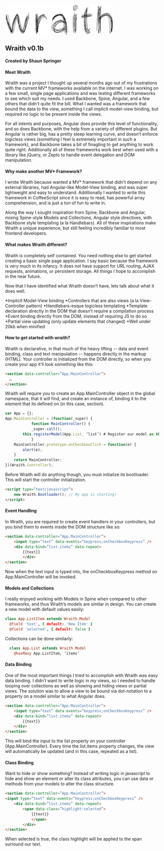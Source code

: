 ![alt text](http://github.com/shaunspringer/wraith/raw/master/assets/wraith.gif "Wraith v0.1b")

## Wraith v0.1b
#### Created by Shaun Springer

#### Meet Wraith
Wraith was a project I thought up several months ago out of my frustrations with the current MV* frameworks available on the internet. I was working on a few small, single page applications and was testing different frameworks to see which suit my needs. I used Backbone, Spine, Angular, and a few others that didn’t quite fit the bill. What I wanted was a framework that bound the data to the view, something I call implicit model-view binding, but required no logic to be present inside the views. 

For all intents and purposes, Angular does provide this level of functionality, and so does Backbone, with the help from a variety of different plugins. But Angular is rather big, has a pretty steep learning curve, and doesn’t enforce logicless views (something I feel is extremely important in such a framework), and Backbone takes a bit of finagling to get anything to work quite right. Additionally all of these frameworks work best when used with a library like jQuery, or Zepto to handle event delegation and DOM manipulation.

#### Why make another MV* Framework?
I wrote Wraith because wanted a MV* framework that didn’t depend on any external libraries, had Angular-like Model-View binding, and was super lightweight and easy to understand. Additionally I wanted to write this framework in CoffeeScript since it is easy to read, has powerful array comprehension, and is just a ton of fun to write in. 

Along the way I sought inspiration from Spine, Backbone and Angular, mixing Spine-style Models and Collections, Angular style directives, with Backbone style templating (a la Handlebars). All of these inspirations make Wraith a unique experience, but still feeling incredibly familiar to most frontend developers.

#### What makes Wraith different?
Wraith is completely self contained. You need nothing else to get started creating a basic single page application. I say basic because the framework is very much in its infancy. It does not have support for URL routing, AJAX requests, animations, or persistent storage.  All things I hope to accomplish in the near future.

Now that I have identified what Wraith doesn’t have, lets talk about what it does well.

*Implicit Model-View binding
*Controllers that are also views (a la View-Controller pattern)
*Handlebars-esque logicless templating
*Template declaration directly in the DOM that doesn’t require a compilation process
*Event binding directly from the DOM, instead of requiring JS to do so
*Partial view updating (only update elements that changed)
*Well under 20kb when minified

#### How to get started with wraith?
Wraith is declarative, in that much of the heavy lifting -- data and event binding, class and text manipulation -- happens directly in the markup (HTML). Your controller is initialized from the DOM directly, so when you create your app it’ll look something like this:

```html
<section data-controller=”App.MainController”>
  …
</section>
```

Wraith will require you to create an App.MainController object in the global namespace, that it will find, and create an instance of, binding it to the element that its defined on (in this case, section).
 
```javascript
var App = {};
App.MainController = (function(_super) {
    		function MainController() {
      		_super.call();
		this.registerModel(App.List, ‘list’) # Register our model as this.list
    		}
	MainController.prototype.onCheckboxClick = function(e) {
		alert(e);
	}
	return MainController;
})(Wraith.Controller);
```

Before Wraith will do anything though, you must initialize its bootloader. This will start the controller initialization.

```html
<script type=”text/javascript”>
	new Wraith.Bootloader(); // My app is starting!
</script>
```

#### Event Handling
In Wraith, you are required to create event handlers in your controllers, but you bind them to events inside the DOM structure like so:

```html
<section data-controller=”App.MainController”>
	<input type=”text” data-events=”keypress;onCheckboxKeypress” />
	<div data-bind=”list.items” data-repeat>
		{{text}}
		</div>
</section>
```

Now when the text input is typed into, the onCheckboxKeypress method on App.MainController will be invoked.

#### Models and Collections
I really enjoyed working with Models in Spine when compared to other frameworks, and thus Wraith’s models are similar in design. You can create a new model with default values easily:

```coffeescript
class App.ListItem extends Wraith.Model
  @field 'text', { default: 'New Item' }
  @field 'selected', { default: false }
```

Collections can be done similarly:

```coffeescript
  class App.List extends Wraith.Model
    @hasMany App.ListItem, ‘items’
```

#### Data Binding
One of the most important things I tried to accomplish with Wraith was easy data binding. I didn’t want to write logic in my views, so I needed to handle looping over collections as well as showing and hiding views or partial views. The solution was to allow a view to be bound via dot-notation to a property on a model similar to what Angular does.

```html
<section data-controller=”App.MainController”>
	<input type=”text” data-events=”keypress;onCheckboxKeypress” />
	<div data-bind=”list.items” data-repeat>
		{{text}}
	</div>
</section>
```

This will bind the input to the list property on your controller (App.MainController). Every time the list.items property changes, the view will automatically be updated (and in this case, repeated as a list).

#### Class Binding
Want to hide or show something? Instead of writing logic in javascript to hide and show an element or alter its class attributes, you can use data or methods from your models to alter the class structure.

```html
<section data-controller=”App.MainController”>	
<input type=”text” data-events=”keypress;onCheckboxKeypress” />
	<div data-bind=”list.items” data-repeat>
		<span data-class=”highlight:selected”>
			{{text}}
			</span>
		</div>
</section>
```

When selected is true, the class highlight will be applied to the span surround our text.
